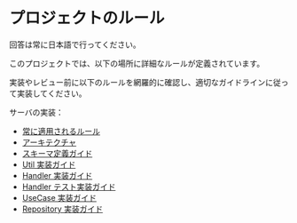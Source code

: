 # プロジェクトのルール

回答は常に日本語で行ってください。

このプロジェクトでは、以下の場所に詳細なルールが定義されています。

実装やレビュー前に以下のルールを網羅的に確認し、適切なガイドラインに従って実装してください。

サーバの実装：

- [常に適用されるルール](server/docs/rules/always-applied-rules.md)
- [アーキテクチャ](server/docs/rules/architecture.md)
- [スキーマ定義ガイド](server/docs/rules/schema.md)
- [Util 実装ガイド](server/docs/rules/util.md)
- [Handler 実装ガイド](server/docs/rules/handler.md)
- [Handler テスト実装ガイド](server/docs/rules/handler-test.md)
- [UseCase 実装ガイド](server/docs/rules/use-case.md)
- [Repository 実装ガイド](server/docs/rules/repository.md)
